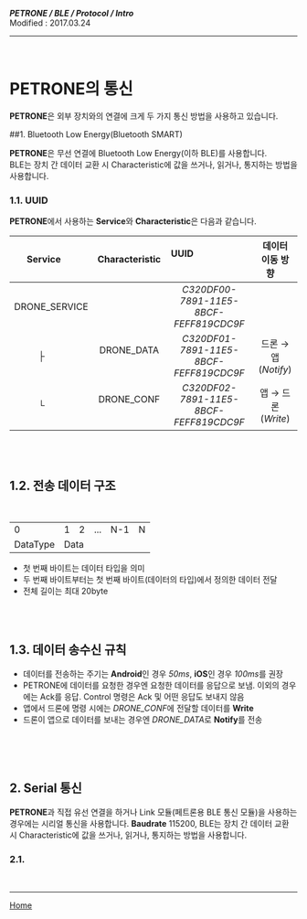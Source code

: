 ***PETRONE / BLE / Protocol / Intro***<br>
Modified : 2017.03.24

---

<br>

# PETRONE의 통신
**PETRONE**은 외부 장치와의 연결에 크게 두 가지 통신 방법을 사용하고 있습니다.

##1. Bluetooth Low Energy(Bluetooth SMART)

**PETRONE**은 무선 연결에 Bluetooth Low Energy(이하 BLE)를 사용합니다.<br>
BLE는 장치 간 데이터 교환 시 Characteristic에 값을 쓰거나, 읽거나, 통지하는 방법을 사용합니다.

### 1.1. UUID

**PETRONE**에서 사용하는 **Service**와 **Characteristic**은 다음과 같습니다.

| Service        | Characteristic | UUID                                   | 데이터 이동 방향      |
|:--------------:|:--------------:|:--------------------------------------:|:---------------------:|
| DRONE_SERVICE  |                | *C320DF00-7891-11E5-8BCF-FEFF819CDC9F* |                       |
|   ├           | DRONE_DATA     | *C320DF01-7891-11E5-8BCF-FEFF819CDC9F* | 드론 → 앱 (*Notify*) |
|   └           | DRONE_CONF     | *C320DF02-7891-11E5-8BCF-FEFF819CDC9F* | 앱 → 드론 (*Write*)  |

<br>
<br>

## 1.2. 전송 데이터 구조
<table>
    <tr>
        <td>0</td>
        <td>1</td>
        <td>2</td>
        <td>...</td>
        <td>N-1</td>
        <td>N</td>
    </tr>
    <tr>
        <td>DataType</td>
        <td colspan="5">Data</td>
    </tr>
</table>

- 첫 번째 바이트는 데이터 타입을 의미
- 두 번째 바이트부터는 첫 번째 바이트(데이터의 타입)에서 정의한 데이터 전달
- 전체 길이는 최대 20byte

<br>
<br>

## 1.3. 데이터 송수신 규칙

- 데이터를 전송하는 주기는 **Android**인 경우 *50ms*, **iOS**인 경우 *100ms*를 권장
- PETRONE에 데이터를 요청한 경우엔 요청한 데이터를 응답으로 보냄. 이외의 경우에는 Ack를 응답. Control 명령은 Ack 및 어떤 응답도 보내지 않음
- 앱에서 드론에 명령 시에는 *DRONE_CONF*에 전달할 데이터를 **Write**
- 드론이 앱으로 데이터를 보내는 경우엔 *DRONE_DATA*로 **Notify**를 전송

<br>
<br>
<br>

## 2. Serial 통신

**PETRONE**과 직접 유선 연결을 하거나 Link 모듈(페트론용 BLE 통신 모듈)을 사용하는 경우에는 시리얼 통신을 사용합니다. **Baudrate** 115200, 
BLE는 장치 간 데이터 교환 시 Characteristic에 값을 쓰거나, 읽거나, 통지하는 방법을 사용합니다.

### 2.1. 



<br>

---
[Home](../../README.md)
